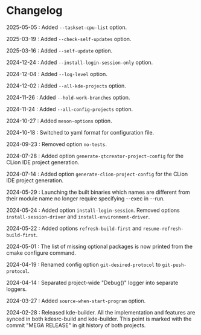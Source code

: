 # Changelog

2025-05-05
: Added `--taskset-cpu-list` option.

2025-03-19
: Added `--check-self-updates` option.

2025-03-16
: Added `--self-update` option.

2024-12-24
: Added `--install-login-session-only` option.

2024-12-04
: Added `--log-level` option.

2024-12-02
: Added `--all-kde-projects` option.

2024-11-26
: Added `--hold-work-branches` option.

2024-11-24
: Added `--all-config-projects` option.

2024-10-27
: Added `meson-options` option.

2024-10-18
: Switched to yaml format for configuration file.

2024-09-23
: Removed option `no-tests`.

2024-07-28
: Added option `generate-qtcreator-project-config` for the CLion IDE project generation.

2024-07-14
: Added option `generate-clion-project-config` for the CLion IDE project generation.

2024-05-29
: Launching the built binaries which names are different from their module name no longer require specifying --exec in --run.

2024-05-24
: Added option `install-login-session`. Removed options `install-session-driver` and `install-environment-driver`.

2024-05-22
: Added options `refresh-build-first` and `resume-refresh-build-first`.

2024-05-01
: The list of missing optional packages is now printed from the cmake configure command.

2024-04-19
: Renamed config option `git-desired-protocol` to `git-push-protocol`.

2024-04-14
: Separated project-wide "Debug()" logger into separate loggers.

2024-03-27
: Added `source-when-start-program` option.

2024-02-28
: Released kde-builder. All the implementation and features are synced in both kdesrc-build and kde-builder.
This point is marked with the commit "MEGA RELEASE" in git history of both projects.
